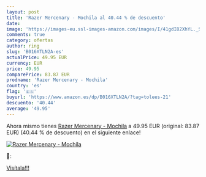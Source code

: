 ```yaml
---
layout: post
title: 'Razer Mercenary - Mochila al 40.44 % de descuento'
date: 
image: 'https://images-eu.ssl-images-amazon.com/images/I/41gdI82XhYL._SL200_.jpg'
comments: true
category: ofertas
author: ring
slug: 'B016XTLN2A-es'
actualPrice: 49.95 EUR
currency: EUR
price: 49.95
comparePrice: 83.87 EUR
prodname: 'Razer Mercenary - Mochila'
country: 'es'
flag: '🇪🇸'
buyurl: 'https://www.amazon.es/dp/B016XTLN2A/?tag=tolees-21'
descuento: '40.44'
average: '49.95'
---
```


Ahora mismo tienes [Razer Mercenary - Mochila](https://www.amazon.es/dp/B016XTLN2A/?tag=tolees-21) a 49.95 EUR (original: 83.87 EUR) (40.44 %  de descuento) en el siguiente enlace!

[![Razer Mercenary - Mochila](https://images-eu.ssl-images-amazon.com/images/I/41gdI82XhYL._SL200_.jpg)](https://www.amazon.es/dp/B016XTLN2A/?tag=tolees-21)

🔎:


[Visítala!!!](https://www.amazon.es/dp/B016XTLN2A/?tag=tolees-21)

